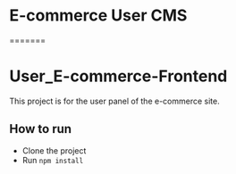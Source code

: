 # E-commerce User CMS

=======

# User_E-commerce-Frontend

This project is for the user panel of the e-commerce site.

## How to run

- Clone the project
- Run `npm install`
